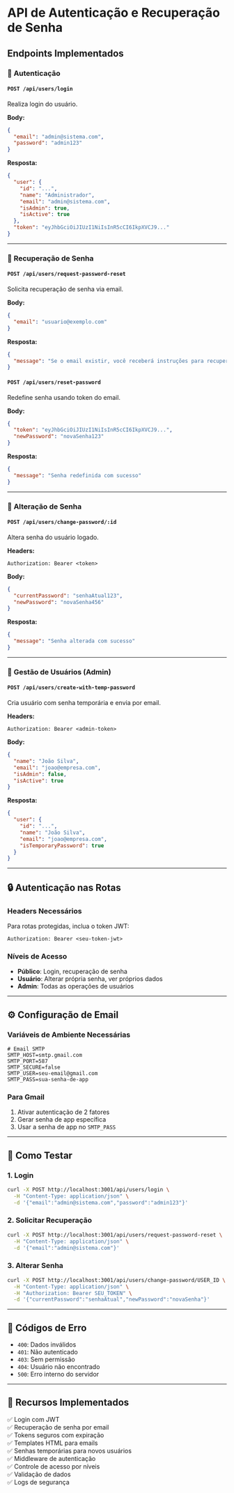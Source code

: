 # API de Autenticação e Recuperação de Senha

## Endpoints Implementados

### 🔐 **Autenticação**

#### `POST /api/users/login`
Realiza login do usuário.

**Body:**
```json
{
  "email": "admin@sistema.com",
  "password": "admin123"
}
```

**Resposta:**
```json
{
  "user": {
    "id": "...",
    "name": "Administrador",
    "email": "admin@sistema.com",
    "isAdmin": true,
    "isActive": true
  },
  "token": "eyJhbGciOiJIUzI1NiIsInR5cCI6IkpXVCJ9..."
}
```

---

### 📧 **Recuperação de Senha**

#### `POST /api/users/request-password-reset`
Solicita recuperação de senha via email.

**Body:**
```json
{
  "email": "usuario@exemplo.com"
}
```

**Resposta:**
```json
{
  "message": "Se o email existir, você receberá instruções para recuperação"
}
```

#### `POST /api/users/reset-password`
Redefine senha usando token do email.

**Body:**
```json
{
  "token": "eyJhbGciOiJIUzI1NiIsInR5cCI6IkpXVCJ9...",
  "newPassword": "novaSenha123"
}
```

**Resposta:**
```json
{
  "message": "Senha redefinida com sucesso"
}
```

---

### 🔑 **Alteração de Senha**

#### `POST /api/users/change-password/:id`
Altera senha do usuário logado.

**Headers:**
```
Authorization: Bearer <token>
```

**Body:**
```json
{
  "currentPassword": "senhaAtual123",
  "newPassword": "novaSenha456"
}
```

**Resposta:**
```json
{
  "message": "Senha alterada com sucesso"
}
```

---

### 👥 **Gestão de Usuários (Admin)**

#### `POST /api/users/create-with-temp-password`
Cria usuário com senha temporária e envia por email.

**Headers:**
```
Authorization: Bearer <admin-token>
```

**Body:**
```json
{
  "name": "João Silva",
  "email": "joao@empresa.com",
  "isAdmin": false,
  "isActive": true
}
```

**Resposta:**
```json
{
  "user": {
    "id": "...",
    "name": "João Silva",
    "email": "joao@empresa.com",
    "isTemporaryPassword": true
  }
}
```

---

## 🔒 **Autenticação nas Rotas**

### Headers Necessários
Para rotas protegidas, inclua o token JWT:
```
Authorization: Bearer <seu-token-jwt>
```

### Níveis de Acesso
- **Público**: Login, recuperação de senha
- **Usuário**: Alterar própria senha, ver próprios dados
- **Admin**: Todas as operações de usuários

---

## ⚙️ **Configuração de Email**

### Variáveis de Ambiente Necessárias
```env
# Email SMTP
SMTP_HOST=smtp.gmail.com
SMTP_PORT=587
SMTP_SECURE=false
SMTP_USER=seu-email@gmail.com
SMTP_PASS=sua-senha-de-app
```

### Para Gmail
1. Ativar autenticação de 2 fatores
2. Gerar senha de app específica
3. Usar a senha de app no `SMTP_PASS`

---

## 🚀 **Como Testar**

### 1. Login
```bash
curl -X POST http://localhost:3001/api/users/login \
  -H "Content-Type: application/json" \
  -d '{"email":"admin@sistema.com","password":"admin123"}'
```

### 2. Solicitar Recuperação
```bash
curl -X POST http://localhost:3001/api/users/request-password-reset \
  -H "Content-Type: application/json" \
  -d '{"email":"admin@sistema.com"}'
```

### 3. Alterar Senha
```bash
curl -X POST http://localhost:3001/api/users/change-password/USER_ID \
  -H "Content-Type: application/json" \
  -H "Authorization: Bearer SEU_TOKEN" \
  -d '{"currentPassword":"senhaAtual","newPassword":"novaSenha"}'
```

---

## 📝 **Códigos de Erro**

- `400`: Dados inválidos
- `401`: Não autenticado
- `403`: Sem permissão
- `404`: Usuário não encontrado
- `500`: Erro interno do servidor

---

## 🔧 **Recursos Implementados**

✅ Login com JWT  
✅ Recuperação de senha por email  
✅ Tokens seguros com expiração  
✅ Templates HTML para emails  
✅ Senhas temporárias para novos usuários  
✅ Middleware de autenticação  
✅ Controle de acesso por níveis  
✅ Validação de dados  
✅ Logs de segurança
